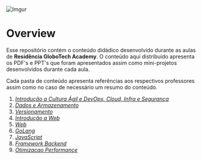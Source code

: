 ![Imgur](https://i.imgur.com/j9JmM4L.png)

# **Overview**
Esse repositório contém o conteúdo didádico desenvolvido durante as aulas de **Residência GloboTech Academy**. O conteúdo aqui distribuido apresenta os PDF's e PPT's que foram apresentados assim como mini-projetos desenvolvidos durante cada aula.

Cada pasta de conteúdo apresenta referências aos respectivos professores assim como no caso de necessário um resumo do conteúdo.

1. [*Introdução a Cultura Ágil e DevOps, Cloud, Infra e Segurança*](./01-agil-devops-cloud-seguranca/)
2. [*Dados e Armazenamento*](./02-dados-armazenamento/)
3. [*Versionamento*](./03-versionamento/)
4. [*Introdução a Web*](./04-introducao-web/)
5. [*Web*](./05-web/)
6. [*GoLang*](./06-Golang/) 
7. [*JavaScript*](./07-javascript/) 
8. [*Framework Backend*](./08-framework-backend/) 
9. [*Otimizacao Performance*](./09-otimizacao-performance/) 